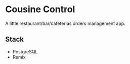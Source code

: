 # Cousine Control

A little restaurant/bar/cafeterias orders management app.

## Stack
- PostgreSQL
- Remix